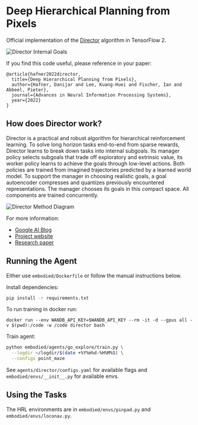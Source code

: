 Deep Hierarchical Planning from Pixels
======================================

Official implementation of the [Director][project] algorithm in TensorFlow 2.

[project]: https://danijar.com/director/

![Director Internal Goals](https://github.com/danijar/director/raw/main/media/header.gif)

If you find this code useful, please reference in your paper:

```
@article{hafner2022director,
  title={Deep Hierarchical Planning from Pixels},
  author={Hafner, Danijar and Lee, Kuang-Huei and Fischer, Ian and Abbeel, Pieter},
  journal={Advances in Neural Information Processing Systems},
  year={2022}
}
```

How does Director work?
-----------------------

Director is a practical and robust algorithm for hierarchical reinforcement
learning. To solve long horizon tasks end-to-end from sparse rewards, Director
learns to break down tasks into internal subgoals. Its manager policy selects
subgoals that trade off exploratory and extrinsic value, its worker policy
learns to achieve the goals through low-level actions. Both policies are
trained from imagined trajectories predicted by a learned world model. To
support the manager in choosing realistic goals, a goal autoencoder compresses
and quantizes previously encountered representations. The manager chooses its
goals in this compact space. All components are trained concurrently.

![Director Method Diagram](https://github.com/danijar/director/raw/main/media/method.png)

For more information:

- [Google AI Blog](https://ai.googleblog.com/2022/07/deep-hierarchical-planning-from-pixels.html)
- [Project website](https://danijar.com/project/director/)
- [Research paper](https://arxiv.org/pdf/2206.04114.pdf)

Running the Agent
-----------------

Either use `embodied/Dockerfile` or follow the manual instructions below.

Install dependencies:

```sh
pip install -r requirements.txt
```

To run training in docker run:

```
docker run --env WANDB_API_KEY=$WANDB_API_KEY --rm -it -d --gpus all -v $(pwd):/code -w /code director bash
```

Train agent:

```sh
python embodied/agents/go_explore/train.py \
  --logdir ~/logdir/$(date +%Y%m%d-%H%M%S) \
  --configs point_maze 
```

See `agents/director/configs.yaml` for available flags and
`embodied/envs/__init__.py` for available envs.

Using the Tasks
---------------

The HRL environments are in `embodied/envs/pinpad.py` and
`embodied/envs/loconav.py`.
